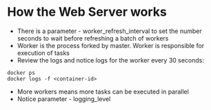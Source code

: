 # How the Web Server works
- There is a parameter - worker_refresh_interval to set the number seconds to wait before refreshing a batch of workers
- Worker is the process forked by master. Worker is responsible for execution of tasks
- Review the logs and notice logs for the worker every 30 seconds:
```
docker ps
docker logs -f <container-id>
```
- More workers means more tasks can be executed in parallel
- Notice parameter - logging_level
